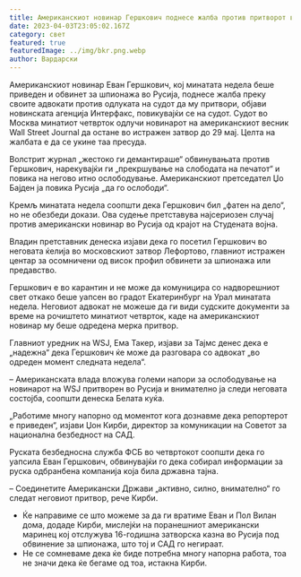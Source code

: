 ```yaml
---
title: Американскиот новинар Гершкович поднесе жалба против притворот во Русија
date: 2023-04-03T23:05:02.167Z
category: свет
featured: true
featuredImage: ../img/bkr.png.webp
author: Вардарски
---
```


Американскиот новинар Еван Гершкович, кој минатата недела беше приведен и обвинет за шпионажа во Русија, поднесе жалба преку своите адвокати против одлуката на судот да му притвори, објави новинската агенција Интерфакс, повикувајќи се на судот.
Судот во Москва минатиот четврток одлучи новинарот на американскиот весник Wall Street Journal да остане во истражен затвор до 29 мај. Целта на жалбата е да се укине таа пресуда.

Волстрит журнал „жестоко ги демантираше“ обвинувањата против Гершкович, нарекувајќи ги „прекршување на слободата на печатот“ и повика на негово итно ослободување. Американскиот претседател Џо Бајден ја повика Русија „да го ослободи“.

Кремљ минатата недела соопшти дека Гершкович бил „фатен на дело“, но не обезбеди докази. Ова судење претставува најсериозен случај против американски новинар во Русија од крајот на Студената војна.

Владин претставник денеска изјави дека го посетил Гершкович во неговата ќелија во московскиот затвор Лефортово, главниот истражен центар за осомничени од висок профил обвинети за шпионажа или предавство.

Гершкович е во карантин и не може да комуницира со надворешниот свет откако беше уапсен во градот Екатеринбург на Урал минатата недела. Неговиот адвокат не можеше да ги види судските документи за време на рочиштето минатиот четврток, каде на американскиот новинар му беше одредена мерка притвор.

Главниот уредник на WSJ, Ема Такер, изјави за Тајмс денес дека е „надежна“ дека Гершкович ќе може да разговара со адвокат „во одреден момент следната недела“.

– Американската влада вложува големи напори за ослободување на новинарот на WSJ притворен во Русија и внимателно ја следи неговата состојба, соопшти денеска Белата куќа.

„Работиме многу напорно од моментот кога дознавме дека репортерот е приведен“, изјави Џон Кирби, директор за комуникации на Советот за национална безбедност на САД.

Руската безбедносна служба ФСБ во четвртокот соопшти дека го уапсила Еван Гершкович, обвинувајќи го дека собирал информации за руска одбранбена компанија која била државна тајна.

– Соединетите Американски Држави „активно, силно, внимателно“ го следат неговиот притвор, рече Кирби.

- Ќе направиме се што можеме за да ги вратиме Еван и Пол Вилан дома, додаде Кирби, мислејќи на поранешниот американски маринец кој отслужува 16-годишна затворска казна во Русија под обвинение за шпионажа, што тој и САД го негираат.
- Не се сомневаме дека ќе биде потребна многу напорна работа, тоа не значи дека ќе бегаме од тоа, истакна Кирби.
